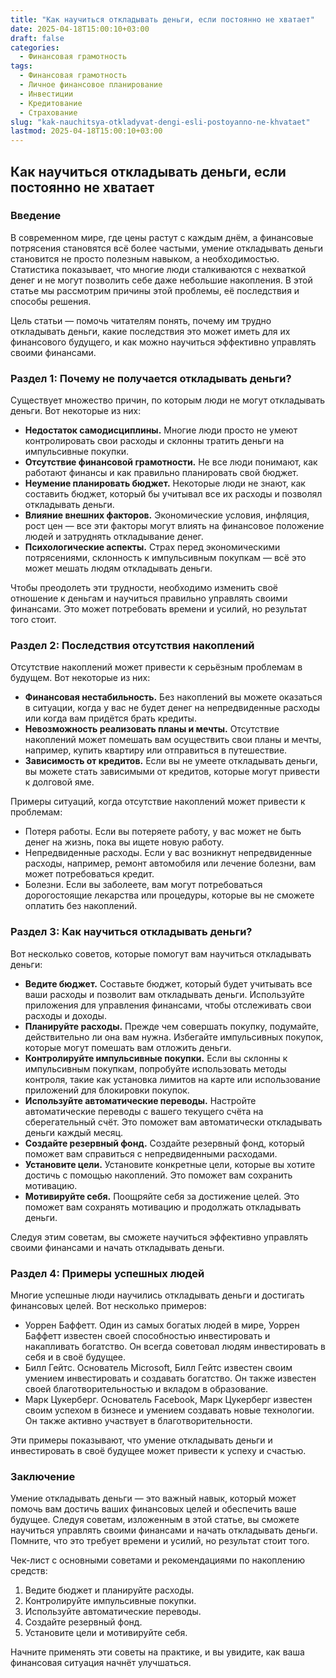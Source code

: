 ```yaml
---
title: "Как научиться откладывать деньги, если постоянно не хватает"
date: 2025-04-18T15:00:10+03:00
draft: false
categories:
  - Финансовая грамотность
tags:
  - Финансовая грамотность
  - Личное финансовое планирование
  - Инвестиции
  - Кредитование
  - Страхование
slug: "kak-nauchitsya-otkladyvat-dengi-esli-postoyanno-ne-khvataet"
lastmod: 2025-04-18T15:00:10+03:00
---
```


## Как научиться откладывать деньги, если постоянно не хватает

### Введение

В современном мире, где цены растут с каждым днём, а финансовые потрясения становятся всё более частыми, умение откладывать деньги становится не просто полезным навыком, а необходимостью. Статистика показывает, что многие люди сталкиваются с нехваткой денег и не могут позволить себе даже небольшие накопления. В этой статье мы рассмотрим причины этой проблемы, её последствия и способы решения.

Цель статьи — помочь читателям понять, почему им трудно откладывать деньги, какие последствия это может иметь для их финансового будущего, и как можно научиться эффективно управлять своими финансами.

### Раздел 1: Почему не получается откладывать деньги?

Существует множество причин, по которым люди не могут откладывать деньги. Вот некоторые из них:

* **Недостаток самодисциплины.** Многие люди просто не умеют контролировать свои расходы и склонны тратить деньги на импульсивные покупки.
* **Отсутствие финансовой грамотности.** Не все люди понимают, как работают финансы и как правильно планировать свой бюджет.
* **Неумение планировать бюджет.** Некоторые люди не знают, как составить бюджет, который бы учитывал все их расходы и позволял откладывать деньги.
* **Влияние внешних факторов.** Экономические условия, инфляция, рост цен — все эти факторы могут влиять на финансовое положение людей и затруднять откладывание денег.
* **Психологические аспекты.** Страх перед экономическими потрясениями, склонность к импульсивным покупкам — всё это может мешать людям откладывать деньги.

Чтобы преодолеть эти трудности, необходимо изменить своё отношение к деньгам и научиться правильно управлять своими финансами. Это может потребовать времени и усилий, но результат того стоит.

### Раздел 2: Последствия отсутствия накоплений

Отсутствие накоплений может привести к серьёзным проблемам в будущем. Вот некоторые из них:

* **Финансовая нестабильность.** Без накоплений вы можете оказаться в ситуации, когда у вас не будет денег на непредвиденные расходы или когда вам придётся брать кредиты.
* **Невозможность реализовать планы и мечты.** Отсутствие накоплений может помешать вам осуществить свои планы и мечты, например, купить квартиру или отправиться в путешествие.
* **Зависимость от кредитов.** Если вы не умеете откладывать деньги, вы можете стать зависимыми от кредитов, которые могут привести к долговой яме.

Примеры ситуаций, когда отсутствие накоплений может привести к проблемам:

* Потеря работы. Если вы потеряете работу, у вас может не быть денег на жизнь, пока вы ищете новую работу.
* Непредвиденные расходы. Если у вас возникнут непредвиденные расходы, например, ремонт автомобиля или лечение болезни, вам может потребоваться кредит.
* Болезни. Если вы заболеете, вам могут потребоваться дорогостоящие лекарства или процедуры, которые вы не сможете оплатить без накоплений.

### Раздел 3: Как научиться откладывать деньги?

Вот несколько советов, которые помогут вам научиться откладывать деньги:

* **Ведите бюджет.** Составьте бюджет, который будет учитывать все ваши расходы и позволит вам откладывать деньги. Используйте приложения для управления финансами, чтобы отслеживать свои расходы и доходы.
* **Планируйте расходы.** Прежде чем совершать покупку, подумайте, действительно ли она вам нужна. Избегайте импульсивных покупок, которые могут помешать вам отложить деньги.
* **Контролируйте импульсивные покупки.** Если вы склонны к импульсивным покупкам, попробуйте использовать методы контроля, такие как установка лимитов на карте или использование приложений для блокировки покупок.
* **Используйте автоматические переводы.** Настройте автоматические переводы с вашего текущего счёта на сберегательный счёт. Это поможет вам автоматически откладывать деньги каждый месяц.
* **Создайте резервный фонд.** Создайте резервный фонд, который поможет вам справиться с непредвиденными расходами.
* **Установите цели.** Установите конкретные цели, которые вы хотите достичь с помощью накоплений. Это поможет вам сохранить мотивацию.
* **Мотивируйте себя.** Поощряйте себя за достижение целей. Это поможет вам сохранять мотивацию и продолжать откладывать деньги.

Следуя этим советам, вы сможете научиться эффективно управлять своими финансами и начать откладывать деньги.

### Раздел 4: Примеры успешных людей

Многие успешные люди научились откладывать деньги и достигать финансовых целей. Вот несколько примеров:

* Уоррен Баффетт. Один из самых богатых людей в мире, Уоррен Баффетт известен своей способностью инвестировать и накапливать богатство. Он всегда советовал людям инвестировать в себя и в своё будущее.
* Билл Гейтс. Основатель Microsoft, Билл Гейтс известен своим умением инвестировать и создавать богатство. Он также известен своей благотворительностью и вкладом в образование.
* Марк Цукерберг. Основатель Facebook, Марк Цукерберг известен своим успехом в бизнесе и умением создавать новые технологии. Он также активно участвует в благотворительности.

Эти примеры показывают, что умение откладывать деньги и инвестировать в своё будущее может привести к успеху и счастью.

### Заключение

Умение откладывать деньги — это важный навык, который может помочь вам достичь ваших финансовых целей и обеспечить ваше будущее. Следуя советам, изложенным в этой статье, вы сможете научиться управлять своими финансами и начать откладывать деньги. Помните, что это требует времени и усилий, но результат стоит того.

Чек-лист с основными советами и рекомендациями по накоплению средств:

1. Ведите бюджет и планируйте расходы.
2. Контролируйте импульсивные покупки.
3. Используйте автоматические переводы.
4. Создайте резервный фонд.
5. Установите цели и мотивируйте себя.

Начните применять эти советы на практике, и вы увидите, как ваша финансовая ситуация начнёт улучшаться.
